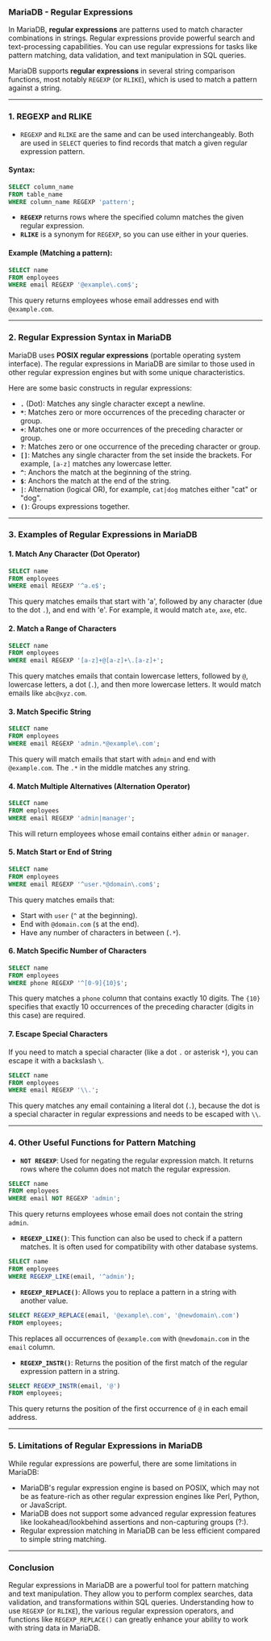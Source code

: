 ### MariaDB - Regular Expressions

In MariaDB, **regular expressions** are patterns used to match character combinations in strings. Regular expressions provide powerful search and text-processing capabilities. You can use regular expressions for tasks like pattern matching, data validation, and text manipulation in SQL queries.

MariaDB supports **regular expressions** in several string comparison functions, most notably `REGEXP` (or `RLIKE`), which is used to match a pattern against a string.

---

### 1. **REGEXP and RLIKE**

- `REGEXP` and `RLIKE` are the same and can be used interchangeably. Both are used in `SELECT` queries to find records that match a given regular expression pattern.
  
#### Syntax:

```sql
SELECT column_name
FROM table_name
WHERE column_name REGEXP 'pattern';
```

- **`REGEXP`** returns rows where the specified column matches the given regular expression.
- **`RLIKE`** is a synonym for `REGEXP`, so you can use either in your queries.

#### Example (Matching a pattern):

```sql
SELECT name
FROM employees
WHERE email REGEXP '@example\.com$';
```

This query returns employees whose email addresses end with `@example.com`.

---

### 2. **Regular Expression Syntax in MariaDB**

MariaDB uses **POSIX regular expressions** (portable operating system interface). The regular expressions in MariaDB are similar to those used in other regular expression engines but with some unique characteristics.

Here are some basic constructs in regular expressions:

- **`.`** (Dot): Matches any single character except a newline.
- **`*`**: Matches zero or more occurrences of the preceding character or group.
- **`+`**: Matches one or more occurrences of the preceding character or group.
- **`?`**: Matches zero or one occurrence of the preceding character or group.
- **`[]`**: Matches any single character from the set inside the brackets. For example, `[a-z]` matches any lowercase letter.
- **`^`**: Anchors the match at the beginning of the string.
- **`$`**: Anchors the match at the end of the string.
- **`|`**: Alternation (logical OR), for example, `cat|dog` matches either "cat" or "dog".
- **`()`**: Groups expressions together.

---

### 3. **Examples of Regular Expressions in MariaDB**

#### 1. **Match Any Character (Dot Operator)**

```sql
SELECT name
FROM employees
WHERE email REGEXP '^a.e$';
```

This query matches emails that start with 'a', followed by any character (due to the dot `.`), and end with 'e'. For example, it would match `ate`, `axe`, etc.

#### 2. **Match a Range of Characters**

```sql
SELECT name
FROM employees
WHERE email REGEXP '[a-z]+@[a-z]+\.[a-z]+';
```

This query matches emails that contain lowercase letters, followed by `@`, lowercase letters, a dot (`.`), and then more lowercase letters. It would match emails like `abc@xyz.com`.

#### 3. **Match Specific String**

```sql
SELECT name
FROM employees
WHERE email REGEXP 'admin.*@example\.com';
```

This query will match emails that start with `admin` and end with `@example.com`. The `.*` in the middle matches any string.

#### 4. **Match Multiple Alternatives (Alternation Operator)**

```sql
SELECT name
FROM employees
WHERE email REGEXP 'admin|manager';
```

This will return employees whose email contains either `admin` or `manager`.

#### 5. **Match Start or End of String**

```sql
SELECT name
FROM employees
WHERE email REGEXP '^user.*@domain\.com$';
```

This query matches emails that:
- Start with `user` (`^` at the beginning).
- End with `@domain.com` (`$` at the end).
- Have any number of characters in between (`.*`).

#### 6. **Match Specific Number of Characters**

```sql
SELECT name
FROM employees
WHERE phone REGEXP '^[0-9]{10}$';
```

This query matches a `phone` column that contains exactly 10 digits. The `{10}` specifies that exactly 10 occurrences of the preceding character (digits in this case) are required.

#### 7. **Escape Special Characters**

If you need to match a special character (like a dot `.` or asterisk `*`), you can escape it with a backslash `\`.

```sql
SELECT name
FROM employees
WHERE email REGEXP '\\.';
```

This query matches any email containing a literal dot (`.`), because the dot is a special character in regular expressions and needs to be escaped with `\\`.

---

### 4. **Other Useful Functions for Pattern Matching**

- **`NOT REGEXP`**: Used for negating the regular expression match. It returns rows where the column does not match the regular expression.

```sql
SELECT name
FROM employees
WHERE email NOT REGEXP 'admin';
```

This query returns employees whose email does not contain the string `admin`.

- **`REGEXP_LIKE()`**: This function can also be used to check if a pattern matches. It is often used for compatibility with other database systems.

```sql
SELECT name
FROM employees
WHERE REGEXP_LIKE(email, '^admin');
```

- **`REGEXP_REPLACE()`**: Allows you to replace a pattern in a string with another value.

```sql
SELECT REGEXP_REPLACE(email, '@example\.com', '@newdomain\.com')
FROM employees;
```

This replaces all occurrences of `@example.com` with `@newdomain.com` in the `email` column.

- **`REGEXP_INSTR()`**: Returns the position of the first match of the regular expression pattern in a string.

```sql
SELECT REGEXP_INSTR(email, '@')
FROM employees;
```

This query returns the position of the first occurrence of `@` in each email address.

---

### 5. **Limitations of Regular Expressions in MariaDB**

While regular expressions are powerful, there are some limitations in MariaDB:

- MariaDB's regular expression engine is based on POSIX, which may not be as feature-rich as other regular expression engines like Perl, Python, or JavaScript.
- MariaDB does not support some advanced regular expression features like lookahead/lookbehind assertions and non-capturing groups (?:).
- Regular expression matching in MariaDB can be less efficient compared to simple string matching.

---

### Conclusion

Regular expressions in MariaDB are a powerful tool for pattern matching and text manipulation. They allow you to perform complex searches, data validation, and transformations within SQL queries. Understanding how to use `REGEXP` (or `RLIKE`), the various regular expression operators, and functions like `REGEXP_REPLACE()` can greatly enhance your ability to work with string data in MariaDB.

